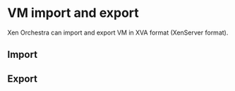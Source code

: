# VM import and export

Xen Orchestra can import and export VM in XVA format (XenServer format).

## Import

## Export
